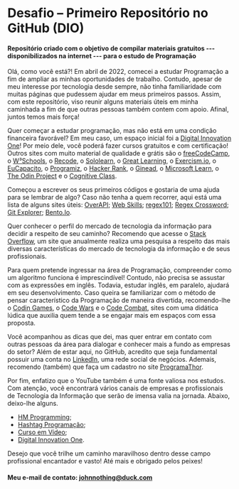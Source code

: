# Desafio – Primeiro Repositório no GitHub (DIO)

#### Repositório criado com o objetivo de compilar materiais gratuitos --- disponibilizados na internet --- para o estudo de Programação


Olá, como você está?! Em abril de 2022, comecei a estudar Programação a fim de ampliar as minhas oportunidades de trabalho. Contudo, apesar de meu interesse por tecnologia desde sempre, não tinha familiaridade com muitas páginas que pudessem ajudar em meus primeiros passos. Assim, com este repositório, viso reunir alguns materiais úteis em minha caminhada a fim de que outras pessoas também contem com apoio. Afinal, juntos temos mais força!

Quer começar a estudar programação, mas não está em uma condição financeira favorável? Em meu caso, um espaço inicial foi a [Digital Innovation One](https://www.dio.me/)!  Por meio dele, você poderá fazer cursos gratuitos e com certificação! Outros sites com muito material de qualidade e grátis são o [freeCodeCamp](https://www.freecodecamp.org/), o [W³Schools](https://www.w3schools.com/), o [Recode](https://recode.org.br/), o [Sololearn](https://www.sololearn.com/home), o [Great Learning](https://www.mygreatlearning.com/academy/learn-for-free/courses), o [Exercism.io](https://exercism.org/), o [EuCapacito](https://eucapacito.com.br/), o [Programiz](https://www.programiz.com/), o [Hacker Rank](https://www.hackerrank.com/), o [Ginead](https://www.ginead.com.br/cursos/de/informatica), o [Microsoft Learn](https://docs.microsoft.com/en-us/learn/), o [The Odin Project](https://www.theodinproject.com/) e o [Cognitive Class](https://cognitiveclass.ai/).

Começou a escrever os seus primeiros códigos e gostaria de uma ajuda para se lembrar de algo? Caso não tenha a quem recorrer, aqui está uma lista de alguns sites úteis: [OverAPI](https://overapi.com/); [Web Skills](https://andreasbm.github.io/web-skills/?compact); [regex101](https://regex101.com/); [Regex Crossword](https://regexcrossword.com/); [Git Explorer](https://gitexplorer.com/); [Bento.Io](https://bento.io/topics).

Quer conhecer o perfil do mercado de tecnologia da informação para decidir a respeito de seu caminho? Recomendo que acesse o [Stack Overflow](https://insights.stackoverflow.com/survey/2021#overview), um site que anualmente realiza uma pesquisa a respeito das mais diversas características do mercado de tecnologia da informação e de seus profissionais.

Para quem pretende ingressar na área de Programação, compreender como um algoritmo funciona é imprescindível! Contudo, não precisa se assustar com as expressões em inglês. Todavia, estudar inglês, em paralelo, ajudará em seu desenvolvimento. Caso queira se familiarizar com o método de pensar característico da Programação de maneira divertida, recomendo-lhe o [Codin Games](https://www.codingame.com/start), o [Code Wars](https://www.codewars.com/) e o [Code Combat](https://codecombat.com/), sites com uma didática lúdica que auxilia quem tende a se engajar mais em espaços com essa proposta.

Você acompanhou as dicas que dei, mas quer entrar em contato com outras pessoas da área para dialogar e conhecer mais a fundo as empresas do setor? Além de estar aqui, no GitHub, acredito que seja fundamental possuir uma conta no [LinkedIn](https://www.linkedin.com/home), uma rede social de negócios. Ademais, recomendo (também) que faça um cadastro no site [ProgramaThor](https://programathor.com.br/).

Por fim, enfatizo que o YouTube também é uma fonte valiosa nos estudos. Com atenção, você encontrará vários canais de empresas e profissionais de Tecnologia da Informação que serão de imensa valia na jornada. Abaixo, deixo-lhe alguns.

- [HM Programming](https://www.youtube.com/c/HMProgramming/videos);
- [Hashtag Programação](https://www.youtube.com/c/HashtagPrograma%C3%A7%C3%A3o/videos);
- [Curso em Vídeo](https://www.youtube.com/c/CursoemV%C3%ADdeo);
- [Digital Innovation One](https://www.youtube.com/c/DigitalInnovationOne).

Desejo que você trilhe um caminho maravilhoso dentro desse campo profissional encantador e vasto! Até mais e obrigado pelos peixes!

#### Meu e-mail de contato: johnnothing@duck.com
